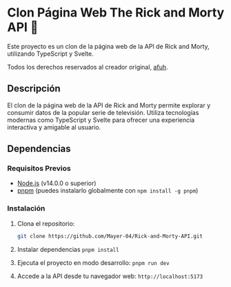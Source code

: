 # Clon Página Web The Rick and Morty API 🤮

Este proyecto es un clon de la página web de la API de Rick and Morty, utilizando TypeScript y Svelte.

Todos los derechos reservados al creador original, [afuh](https://github.com/afuh).

## Descripción

El clon de la página web de la API de Rick and Morty permite explorar y consumir datos de la popular serie de televisión. Utiliza tecnologías modernas como TypeScript y Svelte para ofrecer una experiencia interactiva y amigable al usuario.

## Dependencias

### Requisitos Previos

- [Node.js](https://nodejs.org/en) (v14.0.0 o superior)
- [pnpm](https://pnpm.io/es/) (puedes instalarlo globalmente con `npm install -g pnpm`)

### Instalación

1. Clona el repositorio:

   ```bash
   git clone https://github.com/Mayer-04/Rick-and-Morty-API.git
   ```

2. Instalar dependencias `pnpm install`
3. Ejecuta el proyecto en modo desarrollo: `pnpm run dev`
4. Accede a la API desde tu navegador web: `http://localhost:5173`
